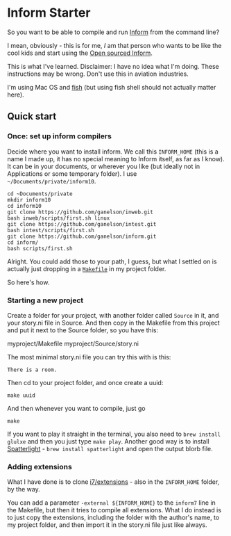 # Inform Starter

So you want to be able to compile and run [Inform](http://inform7.com/) from the command line? 

I mean, obviously - this is for me, *I* am that person who wants to be like the cool kids and start using the [Open sourced Inform](https://github.com/ganelson/inform). 

This is what I've learned. Disclaimer: I have no idea what I'm doing. These instructions may be wrong. Don't use this in aviation industries.

I'm using Mac OS and [fish](https://fishshell.com/) (but using fish shell should not actually matter here). 

## Quick start

### Once: set up inform compilers 

Decide where you want to install inform. We call this `INFORM_HOME` (this is a name I made up, it has no special meaning to Inform itself, as far as I know). It can be in your documents, or wherever you like (but ideally not in Applications or some temporary folder). I use `~/Documents/private/inform10`.

```shell
cd ~Documents/private
mkdir inform10
cd inform10
git clone https://github.com/ganelson/inweb.git
bash inweb/scripts/first.sh linux
git clone https://github.com/ganelson/intest.git
bash intest/scripts/first.sh
git clone https://github.com/ganelson/inform.git
cd inform/
bash scripts/first.sh
```

Alright. You could add those to your path, I guess, but what I settled on is actually just dropping in a [`Makefile`](Makefile) in my project folder. 

So here's how. 

### Starting a new project 

Create a folder for your project, with another folder called `Source` in it, and your story.ni file in Source. And then copy in the Makefile from this project and put it next to the Source folder, so you have this: 

myproject/Makefile
myproject/Source/story.ni

The most minimal story.ni file you can try this with is this:

```inform
There is a room.
```

Then cd to your project folder, and once create a uuid: 

```shell
make uuid
```

And then whenever you want to compile, just go

```shell
make
```

If you want to play it straight in the terminal, you also need to `brew install glulxe` and then you just type `make play`. Another good way is to install [Spatterlight](http://ccxvii.net/spatterlight/) - `brew install spatterlight` and open the output blorb file. 

### Adding extensions

What I have done is to clone [i7/extensions](https://github.com/i7/extensions/) - also in the `INFORM_HOME` folder, by the way.

You can add a parameter `-external ${INFORM_HOME}` to the `inform7` line in the Makefile, but then it tries to compile all extensions.
What I do instead is to just copy the extensions, including the folder with the author's name, to my project folder, and then import it in the story.ni file just like always. 




